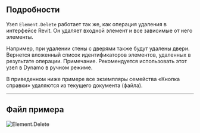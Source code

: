 ## Подробности
Узел `Element.Delete` работает так же, как операция удаления в интерфейсе Revit. Он удаляет входной элемент и все зависимые от него элементы.

Например, при удалении стены с дверями также будут удалены двери. Вернется вложенный список идентификаторов элементов, удаленных в результате операции. Примечание. Рекомендуется использовать этот узел в Dynamo в ручном режиме.

В приведенном ниже примере все экземпляры семейства «Кнопка справки» удаляются из текущего документа (файла).
___
## Файл примера

![Element.Delete](./Revit.Elements.Element.Delete_img.jpg)
